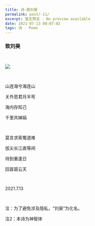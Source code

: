 ```yaml
---
title: 诗-致刘昊
permalink: post/-11/
excerpt: 暂无预览 - No preview available
date: 2021-07-13 00:07:02
tags: 诗 - Poem
---
```


### 致刘昊

<br>

![](1.png)

<br>

山连海兮海连山

关外思君月半弯

海内存知己

千里共婵娟

<br>

莫言求索蜀道难

拔尖长江直等闲

待到重逢日

回首碧云天

<br>

2021.7.13

<br>

注：为了避免涉及隐私，“刘昊”为化名。

注2：本诗为神智体